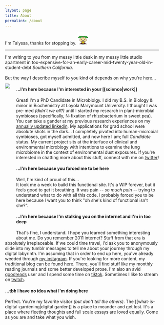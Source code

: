 ```yaml
---
layout: page
title: About
permalink: /about
---
```

I'm Talyssa, thanks for stopping by. <img src="/assets/mini-graphics/sprout.gif">
<hr>

I'm writing to you from my messy little desk in my messy little studio apartment in too-expensive-for-an-early-career-mid-twenty-year-old-in-student-debt <i>Southern California</i>.<br>
<br>
But the way I describe myself to you kind of depends on why you're here... <br> <img src="/assets/aboutme.png" align="left" style="padding: 10px 20px 10px 0px; height:500px;">

#### ...I'm here because I'm interested in your [[science|work]]
Great! I'm a PhD Candidate in Microbiolgy. I did my B.S. in Biology & minor in Biochemistry at Loyola Marymount University. I thought I was pre-med *(didn't we all?)* until I started my research in plant-microbial symbioses (specifically, N-fixation of rhizobacterium in sweet pea). You can take a gander at my previous research experiences on my [annually updated linkedin](https://www.linkedin.com/in/talyssa-topacio-190012147/). My applications for grad school were absolute shots in the dark... I completely pivoted into human-microbial symbioses, got myself admitted, and now here I am; full *Candidate* status. My current project sits at the interface of clinical and environmental microbiogy with intentions to examine the lung microbiome in the context of environmental dust exposures. If you're interested in chatting more about this stuff, connect with me on [twitter](https://twitter.com/T4LYSSA)!

#### ...I'm here because you forced me to be here
Well, I'm kind of proud of this... <br>
  It took me a week to build this functional site. It's a WIP forever, but it feels good to get it breathing. It was pain -- *so much pain* -- trying to understand what to do with all this code. I probably forced you to be here because I want you to think "oh she's kind of functional isn't she?".
  
#### ...I'm here because I'm stalking you on the internet and I'm in too deep
That's fine, I understand. I hope you learned something interesting about me. Do you remember 2011 internet? Stuff from that era is absolutely irreplaceable. If we could time travel, I'd ask you to anonymously slide into my tumblr messages to tell me about your journey through my digital labyrinth. I'm assuming that in order to end up here, you've already weeded through [my instagram](https://instagram.com/talyssa.jpg). If you're looking for more content, my traditional blog can be found [here](https://geminiworms.weebly.com). There, you'll find stuff like my monthly reading journals and some better developed prose. I'm also an avid [goodreads](https://www.goodreads.com/user/show/10533005-talyssa) user and I spend some time on [tiktok](https://tiktok.com/@geminiworms). Sometimes I like to stream on [twitch](https://twitch.tv/mygemini). 

#### ...tbh I have no idea what I'm doing here
Perfect. You're my favorite visitor *(but don't tell the others)*. The [[what-is-digital-gardening|digital garden]] is a place to meander and get lost. It's a place where fleeting thoughts and full scale essays are loved equally. Come as you are and take what you wish.   

